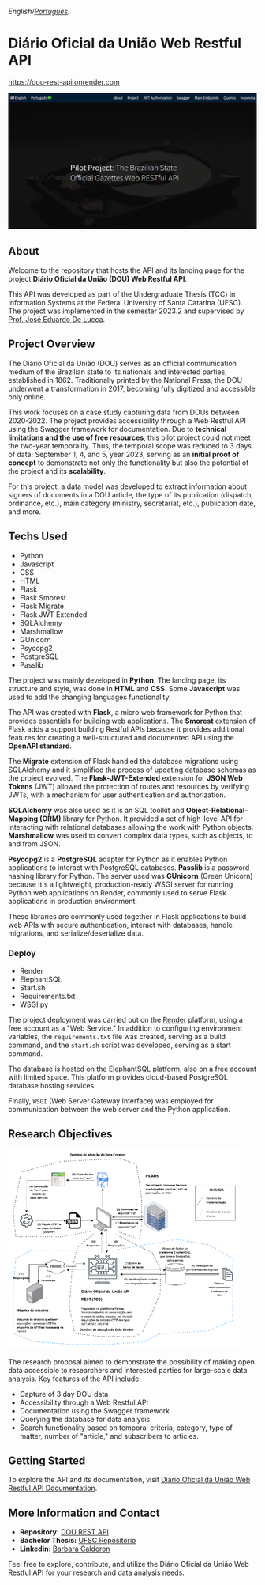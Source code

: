 _English/[Português](LEIAME.md)._

# Diário Oficial da União Web Restful API
https://dou-rest-api.onrender.com


![The DOU Web Restful API landing page](static/landing_page.png)

## About

Welcome to the repository that hosts the API and its landing page for the project **Diário Oficial da União (DOU) Web Restful API**.

This API was developed as part of the Undergraduate Thesis (TCC) in Information Systems at the Federal University of Santa Catarina (UFSC). The project was implemented in the semester 2023.2 and supervised by [Prof. José Eduardo De Lucca](https://www.linkedin.com/in/delucca).

## Project Overview

The Diário Oficial da União (DOU) serves as an official communication medium of the Brazilian state to its nationals and interested parties, established in 1862. Traditionally printed by the National Press, the DOU underwent a transformation in 2017, becoming fully digitized and accessible only online.

This work focuses on a case study capturing data from DOUs between 2020-2022. The project provides accessibility through a Web Restful API using the Swagger framework for documentation. Due to **technical limitations and the use of free resources**, this pilot project could not meet the two-year temporality. Thus, the temporal scope was reduced to 3 days of data: September 1, 4, and 5, year 2023, serving as an **initial proof of concept** to demonstrate not only the functionality but also the potential of the project and its **scalability**.

For this project, a data model was developed to extract information about signers of documents in a DOU article, the type of its publication (dispatch, ordinance, etc.), main category (ministry, secretariat, etc.), publication date, and more.


## Techs Used

* Python
* Javascript
* CSS
* HTML
* Flask
* Flask Smorest
* Flask Migrate
* Flask JWT Extended
* SQLAlchemy
* Marshmallow
* GUnicorn
* Psycopg2
* PostgreSQL
* Passlib

The project was mainly developed in **Python**. The landing page, its structure and style, was done in **HTML** and **CSS**. Some **Javascript** was used to add the changing languages functionality.

The API was created with **Flask**, a micro web framework for Python that provides essentials for building web applications. The **Smorest** extension of Flask adds a support building Restful APIs because it provides additional features for creating a well-structured and documented API using the **OpenAPI standard**.  

The **Migrate** extension of Flask handled the database migrations using SQLAlchemy and it simplified the process of updating database schemas as the project evolved. The **Flask-JWT-Extended** extension for **JSON Web Tokens** (JWT) allowed the protection of routes and resources by verifying JWTs, with a mechanism for user authentication and authorization.

**SQLAlchemy** was also used as it is an SQL toolkit and **Object-Relational-Mapping (ORM)** library for Python. It provided a set of high-level API for interacting with relational databases allowing the work with Python objects. **Marshmallow** was used to convert complex data types, such as objects, to and from JSON.

**Psycopg2** is a **PostgreSQL** adapter for Python as it enables Python applications to interact with PostgreSQL databases. **Passlib** is a password hashing library for Python. The server used was **GUnicorn** (Green Unicorn) because it's a lightweight, production-ready WSGI server for running Python web applications on Render, commonly used to serve Flask applications in production environment.

These libraries are commonly used together in Flask applications to build web APIs with secure authentication, interact with databases, handle migrations, and serialize/deserialize data.

### Deploy

- Render
- ElephantSQL
- Start.sh
- Requirements.txt
- WSGI.py

The project deployment was carried out on the [Render](https://render.com/) platform, using a free account as a "Web Service." In addition to configuring environment variables, the `requirements.txt` file was created, serving as a build command, and the `start.sh` script was developed, serving as a start command. 

The database is hosted on the [ElephantSQL](https://www.elephantsql.com/) platform, also on a free account with limited space. This platform provides cloud-based PostgreSQL database hosting services.

Finally, `WSGI` (Web Server Gateway Interface) was employed for communication between the web server and the Python application.


## Research Objectives

![Project](static/project_small.png)

The research proposal aimed to demonstrate the possibility of making open data accessible to researchers and interested parties for large-scale data analysis. Key features of the API include:

- Capture of 3 day DOU data 
- Accessibility through a Web Restful API
- Documentation using the Swagger framework
- Querying the database for data analysis
- Search functionality based on temporal criteria, category, type of matter, number of "article," and subscribers to articles.

## Getting Started

To explore the API and its documentation, visit [Diário Oficial da União Web Restful API Documentation](https://dou-rest-api.onrender.com/swagger-ui).

## More Information and Contact

- **Repository:** [DOU REST API](https://www.github.com/barbaracalderon/dou-rest-api)
- **Bachelor Thesis:** [UFSC Repositório](https://repositorio.ufsc.br/bitstream/handle/123456789/253322/TCC%20-%20Barbara%20Calderon.pdf?sequence=1&isAllowed=y)
- **Linkedin:** [Barbara Calderon](https://www.linkedin.com/in/barbaracalderondev)

Feel free to explore, contribute, and utilize the Diário Oficial da União Web Restful API for your research and data analysis needs.